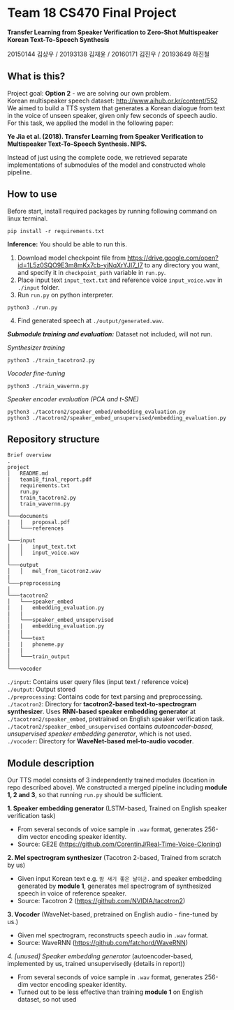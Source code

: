 # Team 18 CS470 Final Project

**Transfer Learning from Speaker Verification to Zero-Shot Multispeaker Korean Text-To-Speech Synthesis**

20150144 김상우 / 20193138 김재윤 / 20160171 김진우 / 20193649 하진철

## What is this?

Project goal: **Option 2** - we are solving our own problem.  
Korean multispeaker speech dataset: http://www.aihub.or.kr/content/552  
We aimed to build a TTS system that generates a Korean dialogue from text in the voice of unseen speaker, given only few seconds of speech audio. For this task, we applied the model in the following paper:

**Ye Jia et al. (2018). Transfer Learning from Speaker Verification to Multispeaker Text-To-Speech Synthesis. NIPS.**  

Instead of just using the complete code, we retrieved separate implementations of submodules of the model and constructed whole pipeline.  

## How to use

Before start, install required packages by running following command on linux terminal.
```
pip install -r requirements.txt
```

**Inference:** You should be able to run this.

1. Download model checkpoint file from https://drive.google.com/open?id=1L5z0SQO9E3m8mKx7cb-yiNqXrYJI7_I7 to any directory you want, and specify it in ```checkpoint_path``` variable in ```run.py```.  
2. Place input text ```input_text.txt``` and reference voice ```input_voice.wav``` in ```./input``` folder.  
3. Run ```run.py``` on python interpreter.
```
python3 ./run.py
```  
4. Find generated speech at ```./output/generated.wav```.

***Submodule training and evaluation:*** Dataset not included, will not run.

*Synthesizer training*
```
python3 ./train_tacotron2.py
```  
*Vocoder fine-tuning*
```
python3 ./train_wavernn.py
```  
*Speaker encoder evaluation (PCA and t-SNE)*
```
python3 ./tacotron2/speaker_embed/embedding_evaluation.py
python3 ./tacotron2/speaker_embed_unsupervised/embedding_evaluation.py
```

## Repository structure
```
Brief overview
.
project
│   README.md
|   team18_final_report.pdf
│   requirements.txt    
│   run.py    
│   train_tacotron2.py    
│   train_wavernn.py    
│   
└───documents
|   |   proposal.pdf
│   └───references
│   
└───input
│   │   input_text.txt
│   │   input_voice.wav
│   
└───output
│   │   mel_from_tacotron2.wav
|
└───preprocessing
│   
└───tacotron2
│   └───speaker_embed
|   |   embedding_evaluation.py
|   |
│   └───speaker_embed_unsupervised
|   |   embedding_evaluation.py
|   |
│   └───text
|   |   phoneme.py
|   |
│   └───train_output
│   
└───vocoder
```

```./input```: Contains user query files (input text / reference voice)  
```./output```: Output stored  
```./preprocessing```: Contains code for text parsing and preprocessing.  
```./tacotron2```: Directory for **tacotron2-based text-to-spectrogram synthesizer**. Uses **RNN-based speaker embedding generator** at ```./tacotron2/speaker_embed```, pretrained on English speaker verification task. ```./tacotron2/speaker_embed_unsupervised``` contains *autoencoder-based, unsupervised speaker embedding generator*, which is not used.  
```./vocoder```: Directory for **WaveNet-based mel-to-audio vocoder**.

## Module description

Our TTS model consists of 3 independently trained modules (location in repo described above). We constructed a merged pipeline including **module 1, 2 and 3**, so that running ```run.py``` should be sufficient.

**1. Speaker embedding generator** (LSTM-based, Trained on English speaker verification task)  
- From several seconds of voice sample in ```.wav``` format, generates 256-dim vector encoding speaker identity.  
- Source: GE2E (https://github.com/CorentinJ/Real-Time-Voice-Cloning)

**2. Mel spectrogram synthesizer** (Tacotron 2-based, Trained from scratch by us)  
- Given input Korean text e.g. ```밤 새기 좋은 날이군.``` and speaker embedding generated by **module 1**, generates mel spectrogram of synthesized speech in voice of reference speaker.  
- Source: Tacotron 2 (https://github.com/NVIDIA/tacotron2)

**3. Vocoder** (WaveNet-based, pretrained on English audio - fine-tuned by us.)  
- Given mel spectrogram, reconstructs speech audio in ```.wav``` format.  
- Source: WaveRNN (https://github.com/fatchord/WaveRNN)

*4. [unused] Speaker embedding generator* (autoencoder-based, implemented by us, trained unsupervisedly (details in report))  
- From several seconds of voice sample in ```.wav``` format, generates 256-dim vector encoding speaker identity.  
- Turned out to be less effective than training **module 1** on English dataset, so not used  
